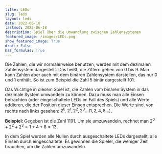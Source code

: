 ```yaml
---
title: LEDs
slug: leds
layout: leds
date: 2022-06-18
lastmod: 2022-06-18
description: Spiel über die Umwandlung zwischen Zahlensystemen
featured_image: /images/LEDs.png
show_featured_image: True
draft: False
has_formulas: True
---
```

Die Zahlen, die wir normalerweise benutzen, werden mit dem dezimalen Zahlensystem dargestellt. Das heißt, die Ziffern gehen von 0 bis 9. Man kann Zahlen aber auch mit dem binären Zahlensystem darstellen, das nur 0 und 1 enthält. So ist zum Beispiel die Zahl 5 binär dargestellt 101.

Das Wichtige in diesem Spiel ist, die Zahlen vom binären System in das dezimale System umwandeln zu können. Dazu muss man alle Einsen betrachten (oder eingeschaltete LEDs im Fall des Spiels) und alle Werte addieren, die der Position dieser Einsen entsprechen. Die Werte sind, von rechts nach links gesehen: $2^0, 2^1, 2^2, 2^3... (1, 2, 4, 8 ...)$.

**Beispiel:** Gegeben ist die Zahl 1101. Um sie umzuwandeln, rechnet man $2^0 + 2^2 + 2^3 = 1 + 4 + 8 = 13$.

In dem Spiel werden alle Nullen durch ausgeschaltete LEDs dargestellt, alle Einsen durch eingeschaltete. Es gewinnen die Spieler, die weniger Zeit brauchen, um die Zahlen umzuwandeln.